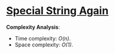# [Special String Again](https://www.hackerrank.com/challenges/special-palindrome-again)

__Complexity Analysis__:
* Time complexity: _O(n)_.
* Space complexity: _O(1)_.
